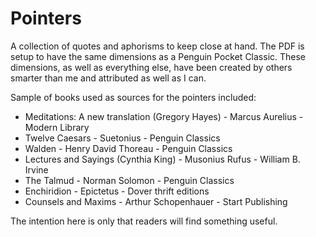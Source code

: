 
Pointers
========

A collection of quotes and aphorisms to keep close at hand. The PDF is setup to have the same dimensions as a Penguin Pocket Classic. These dimensions, as well as everything else, have been created by others smarter than me and attributed as well as I can.

Sample of books used as sources for the pointers included:

- Meditations: A new translation (Gregory Hayes) - Marcus Aurelius - Modern Library
- Twelve Caesars -  Suetonius - Penguin Classics
- Walden - Henry David Thoreau - Penguin Classics
- Lectures and Sayings (Cynthia King) - Musonius Rufus - William B. Irvine
- The Talmud - Norman Solomon - Penguin Classics
- Enchiridion - Epictetus - Dover thrift editions
- Counsels and Maxims - Arthur Schopenhauer - Start Publishing

The intention here is only that readers will find something useful.
